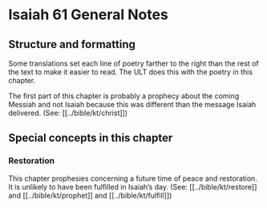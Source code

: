 # Isaiah 61 General Notes
## Structure and formatting

Some translations set each line of poetry farther to the right than the rest of the text to make it easier to read. The ULT does this with the poetry in this chapter.

The first part of this chapter is probably a prophecy about the coming Messiah and not Isaiah because this was different than the message Isaiah delivered. (See: [[../bible/kt/christ]])

## Special concepts in this chapter

### Restoration
This chapter prophesies concerning a future time of peace and restoration. It is unlikely to have been fulfilled in Isaiah’s day. (See: [[../bible/kt/restore]] and [[../bible/kt/prophet]] and [[../bible/kt/fulfill]])
